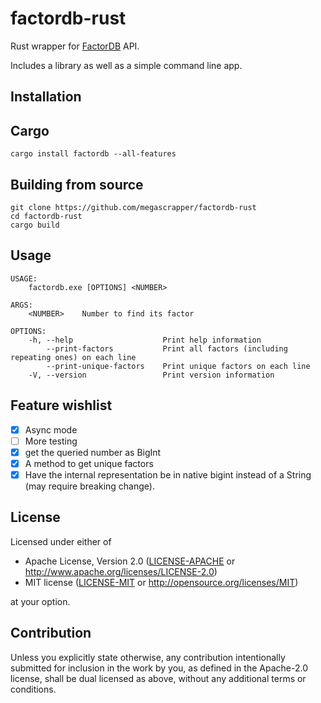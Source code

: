# factordb-rust

Rust wrapper for [FactorDB](http://factordb.com/) API.

Includes a library as well as a simple command line app.

## Installation
## Cargo
```
cargo install factordb --all-features
```

## Building from source
```
git clone https://github.com/megascrapper/factordb-rust
cd factordb-rust
cargo build
```

## Usage
```
USAGE:
    factordb.exe [OPTIONS] <NUMBER>

ARGS:
    <NUMBER>    Number to find its factor

OPTIONS:
    -h, --help                    Print help information
        --print-factors           Print all factors (including repeating ones) on each line
        --print-unique-factors    Print unique factors on each line
    -V, --version                 Print version information
```

## Feature wishlist
- [x] Async mode
- [ ] More testing
- [x] get the queried number as BigInt
- [x] A method to get unique factors
- [x] Have the internal representation be in native bigint instead of a String (may require breaking change).

## License
Licensed under either of

 * Apache License, Version 2.0
   ([LICENSE-APACHE](LICENSE-APACHE) or http://www.apache.org/licenses/LICENSE-2.0)
 * MIT license
   ([LICENSE-MIT](LICENSE-MIT) or http://opensource.org/licenses/MIT)

at your option.

## Contribution

Unless you explicitly state otherwise, any contribution intentionally submitted
for inclusion in the work by you, as defined in the Apache-2.0 license, shall be
dual licensed as above, without any additional terms or conditions.
